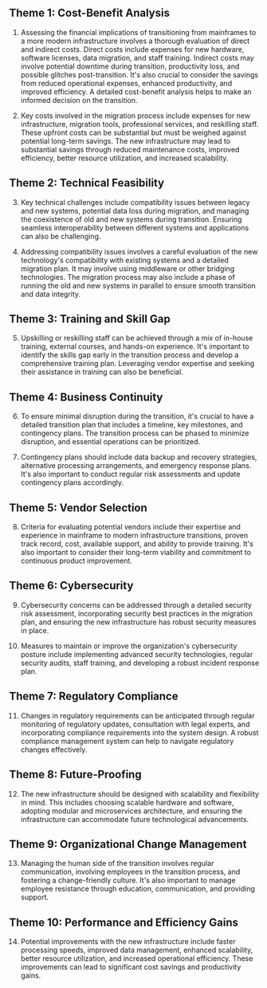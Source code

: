 ## Theme 1: Cost-Benefit Analysis
1. Assessing the financial implications of transitioning from mainframes to a more modern infrastructure involves a thorough evaluation of direct and indirect costs. Direct costs include expenses for new hardware, software licenses, data migration, and staff training. Indirect costs may involve potential downtime during transition, productivity loss, and possible glitches post-transition. It's also crucial to consider the savings from reduced operational expenses, enhanced productivity, and improved efficiency. A detailed cost-benefit analysis helps to make an informed decision on the transition.

2. Key costs involved in the migration process include expenses for new infrastructure, migration tools, professional services, and reskilling staff. These upfront costs can be substantial but must be weighed against potential long-term savings. The new infrastructure may lead to substantial savings through reduced maintenance costs, improved efficiency, better resource utilization, and increased scalability.

## Theme 2: Technical Feasibility
3. Key technical challenges include compatibility issues between legacy and new systems, potential data loss during migration, and managing the coexistence of old and new systems during transition. Ensuring seamless interoperability between different systems and applications can also be challenging.

4. Addressing compatibility issues involves a careful evaluation of the new technology's compatibility with existing systems and a detailed migration plan. It may involve using middleware or other bridging technologies. The migration process may also include a phase of running the old and new systems in parallel to ensure smooth transition and data integrity.

## Theme 3: Training and Skill Gap
5. Upskilling or reskilling staff can be achieved through a mix of in-house training, external courses, and hands-on experience. It's important to identify the skills gap early in the transition process and develop a comprehensive training plan. Leveraging vendor expertise and seeking their assistance in training can also be beneficial.

## Theme 4: Business Continuity
6. To ensure minimal disruption during the transition, it's crucial to have a detailed transition plan that includes a timeline, key milestones, and contingency plans. The transition process can be phased to minimize disruption, and essential operations can be prioritized. 

7. Contingency plans should include data backup and recovery strategies, alternative processing arrangements, and emergency response plans. It's also important to conduct regular risk assessments and update contingency plans accordingly.

## Theme 5: Vendor Selection
8. Criteria for evaluating potential vendors include their expertise and experience in mainframe to modern infrastructure transitions, proven track record, cost, available support, and ability to provide training. It's also important to consider their long-term viability and commitment to continuous product improvement.

## Theme 6: Cybersecurity
9. Cybersecurity concerns can be addressed through a detailed security risk assessment, incorporating security best practices in the migration plan, and ensuring the new infrastructure has robust security measures in place. 

10. Measures to maintain or improve the organization's cybersecurity posture include implementing advanced security technologies, regular security audits, staff training, and developing a robust incident response plan.

## Theme 7: Regulatory Compliance
11. Changes in regulatory requirements can be anticipated through regular monitoring of regulatory updates, consultation with legal experts, and incorporating compliance requirements into the system design. A robust compliance management system can help to navigate regulatory changes effectively.

## Theme 8: Future-Proofing
12. The new infrastructure should be designed with scalability and flexibility in mind. This includes choosing scalable hardware and software, adopting modular and microservices architecture, and ensuring the infrastructure can accommodate future technological advancements.

## Theme 9: Organizational Change Management
13. Managing the human side of the transition involves regular communication, involving employees in the transition process, and fostering a change-friendly culture. It's also important to manage employee resistance through education, communication, and providing support.

## Theme 10: Performance and Efficiency Gains
14. Potential improvements with the new infrastructure include faster processing speeds, improved data management, enhanced scalability, better resource utilization, and increased operational efficiency. These improvements can lead to significant cost savings and productivity gains.